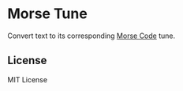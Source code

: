 # Morse Tune

Convert text to its corresponding [Morse Code](https://en.wikipedia.org/wiki/Morse_code) tune.

## License

MIT License
